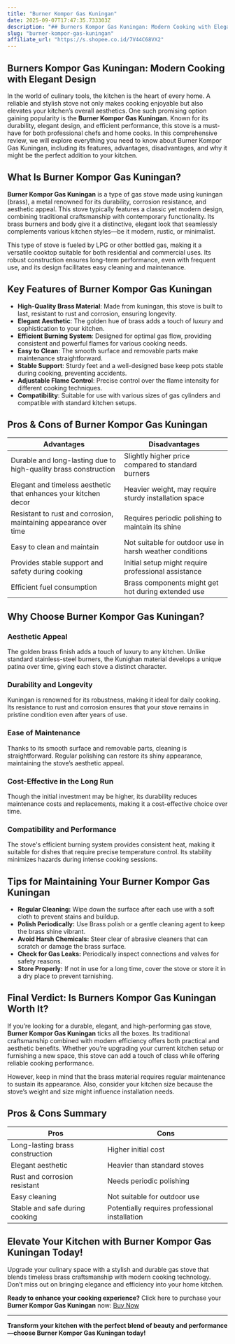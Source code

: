 ```yaml
---
title: "Burner Kompor Gas Kuningan"
date: 2025-09-07T17:47:35.733303Z
description: "## Burners Kompor Gas Kuningan: Modern Cooking with Elegant Design..."
slug: "burner-kompor-gas-kuningan"
affiliate_url: "https://s.shopee.co.id/7V44C68VX2"
---
```

## Burners Kompor Gas Kuningan: Modern Cooking with Elegant Design

In the world of culinary tools, the kitchen is the heart of every home. A reliable and stylish stove not only makes cooking enjoyable but also elevates your kitchen’s overall aesthetics. One such promising option gaining popularity is the **Burner Kompor Gas Kuningan**. Known for its durability, elegant design, and efficient performance, this stove is a must-have for both professional chefs and home cooks. In this comprehensive review, we will explore everything you need to know about Burner Kompor Gas Kuningan, including its features, advantages, disadvantages, and why it might be the perfect addition to your kitchen.

## What Is Burner Kompor Gas Kuningan?

**Burner Kompor Gas Kuningan** is a type of gas stove made using kuningan (brass), a metal renowned for its durability, corrosion resistance, and aesthetic appeal. This stove typically features a classic yet modern design, combining traditional craftsmanship with contemporary functionality. Its brass burners and body give it a distinctive, elegant look that seamlessly complements various kitchen styles—be it modern, rustic, or minimalist.

This type of stove is fueled by LPG or other bottled gas, making it a versatile cooktop suitable for both residential and commercial uses. Its robust construction ensures long-term performance, even with frequent use, and its design facilitates easy cleaning and maintenance.

## Key Features of Burner Kompor Gas Kuningan

- **High-Quality Brass Material**: Made from kuningan, this stove is built to last, resistant to rust and corrosion, ensuring longevity.
- **Elegant Aesthetic**: The golden hue of brass adds a touch of luxury and sophistication to your kitchen.
- **Efficient Burning System**: Designed for optimal gas flow, providing consistent and powerful flames for various cooking needs.
- **Easy to Clean**: The smooth surface and removable parts make maintenance straightforward.
- **Stable Support**: Sturdy feet and a well-designed base keep pots stable during cooking, preventing accidents.
- **Adjustable Flame Control**: Precise control over the flame intensity for different cooking techniques.
- **Compatibility**: Suitable for use with various sizes of gas cylinders and compatible with standard kitchen setups.

## Pros & Cons of Burner Kompor Gas Kuningan

| Advantages | Disadvantages |
|--------------|----------------|
| Durable and long-lasting due to high-quality brass construction | Slightly higher price compared to standard burners |
| Elegant and timeless aesthetic that enhances your kitchen decor | Heavier weight, may require sturdy installation space |
| Resistant to rust and corrosion, maintaining appearance over time | Requires periodic polishing to maintain its shine |
| Easy to clean and maintain | Not suitable for outdoor use in harsh weather conditions |
| Provides stable support and safety during cooking | Initial setup might require professional assistance |
| Efficient fuel consumption | Brass components might get hot during extended use |

## Why Choose Burner Kompor Gas Kuningan?

### Aesthetic Appeal
The golden brass finish adds a touch of luxury to any kitchen. Unlike standard stainless-steel burners, the Kunighan material develops a unique patina over time, giving each stove a distinct character.

### Durability and Longevity
Kuningan is renowned for its robustness, making it ideal for daily cooking. Its resistance to rust and corrosion ensures that your stove remains in pristine condition even after years of use.

### Ease of Maintenance
Thanks to its smooth surface and removable parts, cleaning is straightforward. Regular polishing can restore its shiny appearance, maintaining the stove’s aesthetic appeal.

### Cost-Effective in the Long Run
Though the initial investment may be higher, its durability reduces maintenance costs and replacements, making it a cost-effective choice over time.

### Compatibility and Performance
The stove's efficient burning system provides consistent heat, making it suitable for dishes that require precise temperature control. Its stability minimizes hazards during intense cooking sessions.

## Tips for Maintaining Your Burner Kompor Gas Kuningan

- **Regular Cleaning:** Wipe down the surface after each use with a soft cloth to prevent stains and buildup.
- **Polish Periodically:** Use Brass polish or a gentle cleaning agent to keep the brass shine vibrant.
- **Avoid Harsh Chemicals:** Steer clear of abrasive cleaners that can scratch or damage the brass surface.
- **Check for Gas Leaks:** Periodically inspect connections and valves for safety reasons.
- **Store Properly:** If not in use for a long time, cover the stove or store it in a dry place to prevent tarnishing.

## Final Verdict: Is Burners Kompor Gas Kuningan Worth It?

If you’re looking for a durable, elegant, and high-performing gas stove, **Burner Kompor Gas Kuningan** ticks all the boxes. Its traditional craftsmanship combined with modern efficiency offers both practical and aesthetic benefits. Whether you’re upgrading your current kitchen setup or furnishing a new space, this stove can add a touch of class while offering reliable cooking performance.

However, keep in mind that the brass material requires regular maintenance to sustain its appearance. Also, consider your kitchen size because the stove’s weight and size might influence installation needs.

## Pros & Cons Summary

| Pros | Cons |
|-------|-------|
| Long-lasting brass construction | Higher initial cost |
| Elegant aesthetic | Heavier than standard stoves |
| Rust and corrosion resistant | Needs periodic polishing |
| Easy cleaning | Not suitable for outdoor use |
| Stable and safe during cooking | Potentially requires professional installation |

## Elevate Your Kitchen with Burner Kompor Gas Kuningan Today!

Upgrade your culinary space with a stylish and durable gas stove that blends timeless brass craftsmanship with modern cooking technology. Don’t miss out on bringing elegance and efficiency into your home kitchen.

**Ready to enhance your cooking experience?** Click here to purchase your **Burner Kompor Gas Kuningan** now: [Buy Now](https://s.shopee.co.id/7V44C68VX2)

---

**Transform your kitchen with the perfect blend of beauty and performance—choose Burner Kompor Gas Kuningan today!**